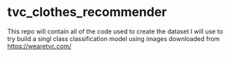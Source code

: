 # tvc_clothes_recommender
This repo will contain all of the code used to create the dataset I will use to try build a singl class classification model using images downloaded from https://wearetvc.com/
